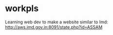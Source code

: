 # workpls
 Learning web dev to make a website similar to Imd:  http://aws.imd.gov.in:8091/state.php?id=ASSAM
